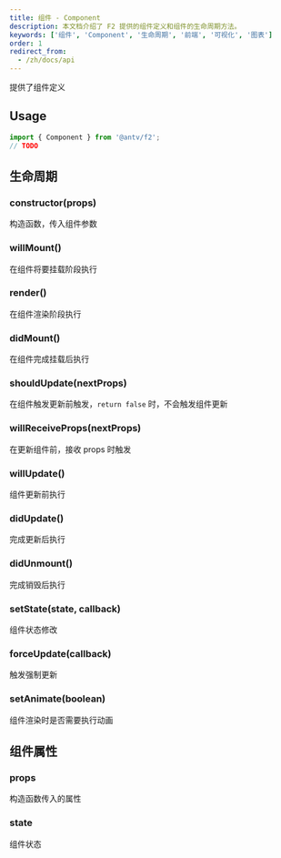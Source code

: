 ```yaml
---
title: 组件 - Component
description: 本文档介绍了 F2 提供的组件定义和组件的生命周期方法。
keywords: ['组件', 'Component', '生命周期', '前端', '可视化', '图表']
order: 1
redirect_from:
  - /zh/docs/api
---
```


提供了组件定义

## Usage

```jsx
import { Component } from '@antv/f2';
// TODO
```

## 生命周期

### constructor(props)

构造函数，传入组件参数

### willMount()

在组件将要挂载阶段执行

### render()

在组件渲染阶段执行

### didMount()

在组件完成挂载后执行

### shouldUpdate(nextProps)

在组件触发更新前触发，`return false` 时，不会触发组件更新

### willReceiveProps(nextProps)

在更新组件前，接收 props 时触发

### willUpdate()

组件更新前执行

### didUpdate()

完成更新后执行

### didUnmount()

完成销毁后执行

### setState(state, callback)

组件状态修改

### forceUpdate(callback)

触发强制更新

### setAnimate(boolean)

组件渲染时是否需要执行动画

## 组件属性

### props

构造函数传入的属性

### state

组件状态
